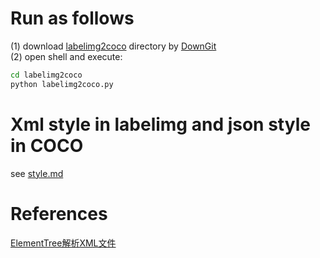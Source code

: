 # Run as follows
(1) download [labelimg2coco](https://github.com/apanda-xu/Tools/tree/main/labelme2coco) directory by [DownGit](https://www.itsvse.com/downgit/#/home)<br>
(2) open shell and execute: 
```bash
cd labelimg2coco
python labelimg2coco.py
```
# Xml style in labelimg and json style in COCO
see [style.md](https://github.com/apanda-xu/Tools/blob/main/labelme2coco/style.md)
# References
[ElementTree解析XML文件](https://blog.csdn.net/u010918487/article/details/90704430)
